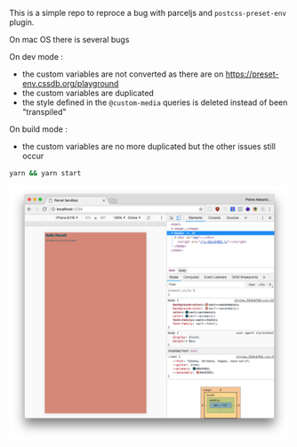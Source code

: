 This is a simple repo to reproce a bug with parceljs and `postcss-preset-env` plugin.

On mac OS there is several bugs

On dev mode :

- the custom variables are not converted as there are on https://preset-env.cssdb.org/playground
- the custom variables are duplicated
- the style defined in the `@custom-media` queries is deleted instead of been "transpiled"

On build mode :

- the custom variables are no more duplicated but the other issues still occur

```bash
yarn && yarn start
```

![Preview of Parcel dev mode](parcel-dev.png)
